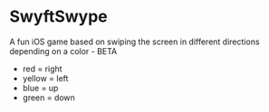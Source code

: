 # SwyftSwype
A fun iOS game based on swiping the screen in different directions depending on a color - BETA
- red = right
- yellow = left
- blue = up
- green = down
